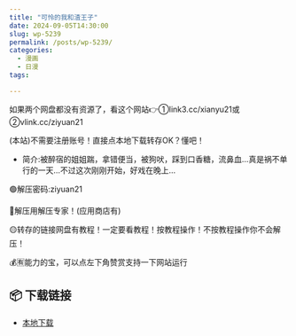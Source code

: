 ```yaml
---
title: "可怜的我和渣王子"
date: 2024-09-05T14:30:00
slug: wp-5239
permalink: /posts/wp-5239/
categories:
  - 漫画
  - 日漫
tags:

---
```


如果两个网盘都没有资源了，看这个网站👉①link3.cc/xianyu21或②vlink.cc/ziyuan21

(本站)不需要注册账号！直接点本地下载转存OK？懂吧！

*   简介:被醉宿的姐姐踹，拿错便当，被狗吠，踩到口香糖，流鼻血…真是祸不单行的一天…不过这次刚刚开始，好戏在晚上…

🟢解压密码:ziyuan21

🔵解压用解压专家！(应用商店有)

🟡转存的链接网盘有教程！一定要看教程！按教程操作！不按教程操作你不会解压！

💰🈶能力的宝，可以点左下角赞赏支持一下网站运行

## 📦 下载链接
- [本地下载](https://blziyuan21.com/pay-download/5239?key=feb71eb8f4&down_id=0)

